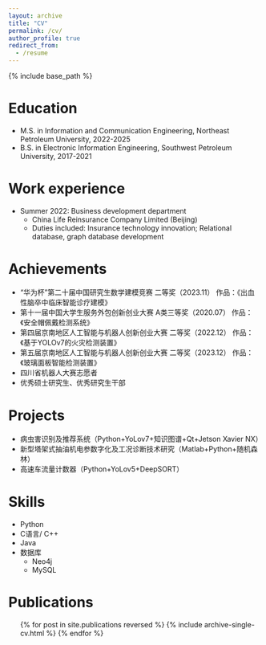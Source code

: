 ```yaml
---
layout: archive
title: "CV"
permalink: /cv/
author_profile: true
redirect_from:
  - /resume
---
```


{% include base_path %}

Education
======
* M.S. in Information and Communication Engineering, Northeast Petroleum University, 2022-2025
* B.S. in Electronic Information Engineering, Southwest Petroleum University, 2017-2021

Work experience
======
* Summer 2022: Business development department
  * China Life Reinsurance Company Limited (Beijing)
  * Duties included: Insurance technology innovation; Relational database, graph database development
  
Achievements
======
* “华为杯”第二十届中国研究生数学建模竞赛 二等奖（2023.11）	作品：《出血性脑卒中临床智能诊疗建模》
* 第十一届中国大学生服务外包创新创业大赛 A类三等奖（2020.07）	作品：《安全帽佩戴检测系统》
* 第四届京南地区人工智能与机器人创新创业大赛 二等奖（2022.12）	作品：《基于YOLOv7的火灾检测装置》
* 第五届京南地区人工智能与机器人创新创业大赛 二等奖（2023.12）	作品：《玻璃面板智能检测装置》
* 四川省机器人大赛志愿者
* 优秀硕士研究生、优秀研究生干部

Projects
======
* 病虫害识别及推荐系统（Python+YoLov7+知识图谱+Qt+Jetson Xavier NX）
* 新型塔架式抽油机电参数字化及工况诊断技术研究（Matlab+Python+随机森林）
* 高速车流量计数器（Python+YoLov5+DeepSORT）

Skills
======
* Python
* C语言/ C++
* Java
* 数据库
  * Neo4j
  * MySQL

Publications
======
  <ul>{% for post in site.publications reversed %}
    {% include archive-single-cv.html %}
  {% endfor %}</ul>

